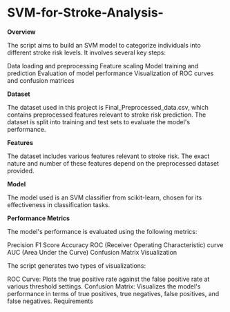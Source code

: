 # SVM-for-Stroke-Analysis-

**Overview**

The script aims to build an SVM model to categorize individuals into different stroke risk levels. It involves several key steps:

Data loading and preprocessing
Feature scaling
Model training and prediction
Evaluation of model performance
Visualization of ROC curves and confusion matrices

**Dataset**

The dataset used in this project is Final_Preprocessed_data.csv, which contains preprocessed features relevant to stroke risk prediction. The dataset is split into training and test sets to evaluate the model's performance.

**Features**

The dataset includes various features relevant to stroke risk. The exact nature and number of these features depend on the preprocessed dataset provided.

**Model**

The model used is an SVM classifier from scikit-learn, chosen for its effectiveness in classification tasks.

**Performance Metrics**

The model's performance is evaluated using the following metrics:

Precision
F1 Score
Accuracy
ROC (Receiver Operating Characteristic) curve
AUC (Area Under the Curve)
Confusion Matrix
Visualization

The script generates two types of visualizations:

ROC Curve: Plots the true positive rate against the false positive rate at various threshold settings.
Confusion Matrix: Visualizes the model's performance in terms of true positives, true negatives, false positives, and false negatives.
Requirements

